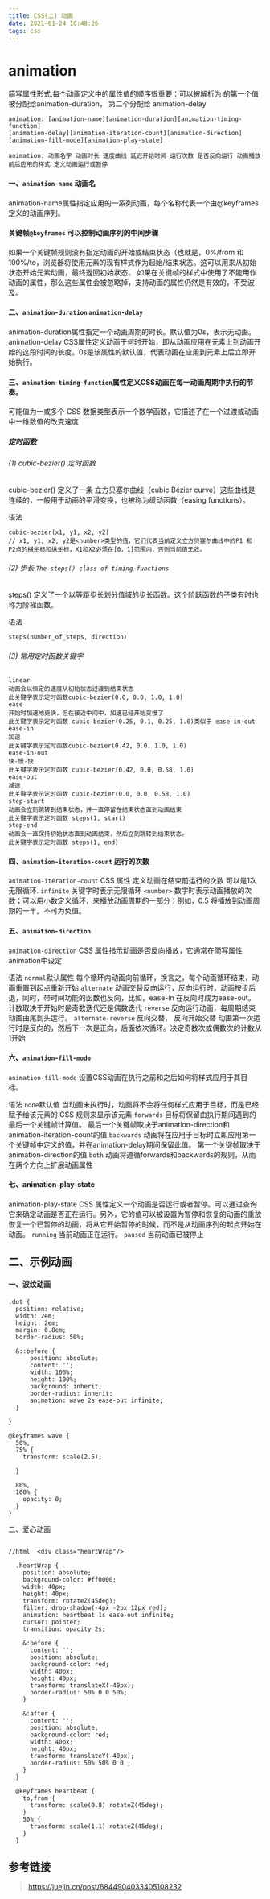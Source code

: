 ```yaml
---
title: CSS(二) 动画
date: 2021-01-24 16:48:26
tags: css
---
```


# animation

简写属性形式,每个动画定义中的属性值的顺序很重要：可以被解析为 <time> 的第一个值被分配给animation-duration， 第二个分配给 animation-delay

```
animation: [animation-name][animation-duration][animation-timing-function]
[animation-delay][animation-iteration-count][animation-direction] 
[animation-fill-mode][animation-play-state]

animation: 动画名字 动画时长 速度曲线 延迟开始时间 运行次数 是否反向运行 动画播放前后应用的样式 定义动画运行或暂停
```

#### 一、`animation-name` 动画名
animation-name属性指定应用的一系列动画，每个名称代表一个由@keyframes定义的动画序列。

#### 关键帧`@keyframes` 可以控制动画序列的中间步骤

如果一个关键帧规则没有指定动画的开始或结束状态（也就是，0%/from 和100%/to，浏览器将使用元素的现有样式作为起始/结束状态。这可以用来从初始状态开始元素动画，最终返回初始状态。
如果在关键帧的样式中使用了不能用作动画的属性，那么这些属性会被忽略掉，支持动画的属性仍然是有效的，不受波及。

#### 二、`animation-duration` `animation-delay`

animation-duration属性指定一个动画周期的时长。默认值为0s，表示无动画。
animation-delay CSS属性定义动画于何时开始，即从动画应用在元素上到动画开始的这段时间的长度。0s是该属性的默认值，代表动画在应用到元素上后立即开始执行。

#### 三、`animation-timing-function`属性定义CSS动画在每一动画周期中执行的节奏。
可能值为一或多个 <timing-function>
<timing-function> CSS 数据类型表示一个数学函数，它描述了在一个过渡或动画中一维数值的改变速度

##### 定时函数<timing-function>

###### (1) cubic-bezier() 定时函数
cubic-bezier() 定义了一条 立方贝塞尔曲线（cubic Bézier curve）这些曲线是连续的，一般用于动画的平滑变换，也被称为缓动函数（easing functions）。

语法
```
cubic-bezier(x1, y1, x2, y2)
// x1, y1, x2, y2是<number>类型的值，它们代表当前定义立方贝塞尔曲线中的P1 和 P2点的横坐标和纵坐标，X1和X2必须在[0，1]范围内，否则当前值无效。
```
###### (2) 步长 `The steps() class of timing-functions`
steps() 定义了一个以等距步长划分值域的步长函数。这个阶跃函数的子类有时也称为阶梯函数。

语法
```
steps(number_of_steps, direction)
```

###### (3) 常用定时函数关键字
```
linear 
动画会以恒定的速度从初始状态过渡到结束状态
此关键字表示定时函数cubic-bezier(0.0, 0.0, 1.0, 1.0)
ease
开始时加速地更快，但在接近中间中，加速已经开始变慢了
此关键字表示定时函数 cubic-bezier(0.25, 0.1, 0.25, 1.0)类似于 ease-in-out
ease-in
加速
此关键字表示定时函数cubic-bezier(0.42, 0.0, 1.0, 1.0)
ease-in-out
快-慢-快
此关键字表示定时函数 cubic-bezier(0.42, 0.0, 0.58, 1.0)
ease-out
减速
此关键字表示定时函数 cubic-bezier(0.0, 0.0, 0.58, 1.0)
step-start
动画会立刻跳转到结束状态，并一直停留在结束状态直到动画结束
此关键字表示定时函数 steps(1, start)
step-end
动画会一直保持初始状态直到动画结束，然后立刻跳转到结束状态。
此关键字表示定时函数 steps(1, end)
```

#### 四、`animation-iteration-count` 运行的次数
`animation-iteration-count` CSS 属性   定义动画在结束前运行的次数 可以是1次 无限循环.
`infinite`
关键字时表示无限循环
`<number>`
数字时表示动画播放的次数；可以用小数定义循环，来播放动画周期的一部分：例如，0.5 将播放到动画周期的一半。不可为负值。


#### 五、`animation-direction`
`animation-direction` CSS 属性指示动画是否反向播放，它通常在简写属性animation中设定

语法
`normal`默认属性
每个循环内动画向前循环，换言之，每个动画循环结束，动画重置到起点重新开始
`alternate`
动画交替反向运行，反向运行时，动画按步后退，同时，带时间功能的函数也反向，比如，ease-in 在反向时成为ease-out。计数取决于开始时是奇数迭代还是偶数迭代
`reverse`
反向运行动画，每周期结束动画由尾到头运行。
`alternate-reverse`
反向交替， 反向开始交替
动画第一次运行时是反向的，然后下一次是正向，后面依次循环。决定奇数次或偶数次的计数从1开始

#### 六、`animation-fill-mode`
`animation-fill-mode` 设置CSS动画在执行之前和之后如何将样式应用于其目标。

语法
`none`默认值
当动画未执行时，动画将不会将任何样式应用于目标，而是已经赋予给该元素的 CSS 规则来显示该元素
`forwards`
目标将保留由执行期间遇到的最后一个关键帧计算值。 最后一个关键帧取决于animation-direction和animation-iteration-count的值
`backwards`
动画将在应用于目标时立即应用第一个关键帧中定义的值，并在animation-delay期间保留此值。 第一个关键帧取决于animation-direction的值
`both`
动画将遵循forwards和backwards的规则，从而在两个方向上扩展动画属性

#### 七、animation-play-state
animation-play-state CSS 属性定义一个动画是否运行或者暂停。可以通过查询它来确定动画是否正在运行。另外，它的值可以被设置为暂停和恢复的动画的重放
恢复一个已暂停的动画，将从它开始暂停的时候，而不是从动画序列的起点开始在动画。
`running`
当前动画正在运行。
`paused`
当前动画已被停止
## 二、示例动画

#### 一、波纹动画

```less
.dot {
  position: relative;
  width: 2em;
  height: 2em;
  margin: 0.8em;
  border-radius: 50%;

  &::before {
      position: absolute;
      content: '';
      width: 100%;
      height: 100%;
      background: inherit;
      border-radius: inherit;
      animation: wave 2s ease-out infinite;
  }

}

@keyframes wave {
  50%,
  75% {
    transform: scale(2.5);
    
  }
  
  80%,
  100% {
    opacity: 0;
  }
}
```

二、爱心动画

```less

//html  <div class="heartWrap"/>

  .heartWrap {
    position: absolute;
    background-color: #ff0000;
    width: 40px;
    height: 40px;
    transform: rotateZ(45deg);
    filter: drop-shadow(-4px -2px 12px red);
    animation: heartbeat 1s ease-out infinite;
    cursor: pointer;
    transition: opacity 2s;

    &:before {
      content: '';
      position: absolute;
      background-color: red;
      width: 40px;
      height: 40px;
      transform: translateX(-40px);
      border-radius: 50% 0 0 50%;
    }

    &:after {
      content: '';
      position: absolute;
      background-color: red;
      width: 40px;
      height: 40px;
      transform: translateY(-40px);
      border-radius: 50% 50% 0 0 ;
    }
  }

  @keyframes heartbeat {
    to,from {
      transform: scale(0.8) rotateZ(45deg);
    }
    50% {
      transform: scale(1.1) rotateZ(45deg);
    }
  }
```



## 参考链接

> https://juejin.cn/post/6844904033405108232

